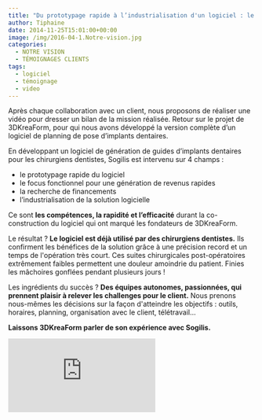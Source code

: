 ```yaml
---
title: "Du prototypage rapide à l’industrialisation d'un logiciel : le bilan de 3DKreaForm"
author: Tiphaine
date: 2014-11-25T15:01:00+00:00
image: /img/2016-04-1.Notre-vision.jpg
categories:
  - NOTRE VISION
  - TÉMOIGNAGES CLIENTS
tags:
  - logiciel
  - témoignage
  - video
---
```


Après chaque collaboration avec un client, nous proposons de réaliser une vidéo pour dresser un bilan de la mission réalisée. Retour sur le projet de 3DKreaForm, pour qui nous avons développé la version complète d’un logiciel de planning de pose d’implants dentaires.

En développant un logiciel de génération de guides d’implants dentaires pour les chirurgiens dentistes, Sogilis est intervenu sur 4 champs :

- le prototypage rapide du logiciel
- le focus fonctionnel pour une génération de revenus rapides
- la recherche de financements
- l’industrialisation de la solution logicielle

Ce sont **les compétences, la rapidité et l’efficacité** durant la co-construction du logiciel qui ont marqué les fondateurs de 3DKreaForm.

Le résultat ? **Le logiciel est déjà utilisé par des chirurgiens dentistes.** Ils confirment les bénéfices de la solution grâce à une précision record et un temps de l'opération très court. Ces suites chirurgicales post-opératoires extrêmement faibles permettent une douleur amoindrie du patient. Finies les mâchoires gonflées pendant plusieurs jours !

Les ingrédients du succès ? **Des équipes autonomes, passionnées, qui prennent plaisir à relever les challenges pour le client.** Nous prenons nous-mêmes les décisions sur la façon d'atteindre les objectifs : outils, horaires, planning, organisation avec le client, télétravail…

**Laissons 3DKreaForm parler de son expérience avec Sogilis.**

<VideoIframe>
  <iframe src="https://www.youtube.com/embed/N92L7xPVaDs" frameborder="0" allow="accelerometer; autoplay; clipboard-write; encrypted-media; gyroscope; picture-in-picture" allowfullscreen></iframe>
</VideoIframe>
